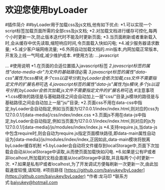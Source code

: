 欢迎您使用byLoader
===
#插件简介
##byLoader用于加载css及js文档,他有如下优点:
*1.可以实现一个script标签加载页面所需的全部css及js文档;
*2.对加载文档进行缓存可控化,每两个小时更新一次,防止版本迭代时不能及时更新页面;
*3.当页面刷新或者重新载入时,会从缓存中优先读取,缩短响应时间,令页面载入快如闪电;
*4.减少服务器请求数量;
*5.减少客户端网络流量;
*6.外网自动加载文档的.min版本,内网加载正常版本,开发及上线一气呵成,减少维护成本.
#使用方法:
...javascript
<script type="text/javascript" data-media-dir="/media/user/" data-css="public/global,public/color,other" data-js="libs/jquery-3.1.0,libs/jquery.byAlert" src="/media/user/js/modules/byLoader.min.js"></script>
...
#使用说明
*1.在页面的合适位置插入javascript标签
*2.javascript标签的属性"data-media-dir"为文件的基础路径*必需
*3.javascript标签的属性"data-css"属性为css模块,多个css以逗号分割,byLoader会依次加载,css文件不需要指定文件的扩展名称*可选
*4.javascript标签的属性"data-js"属性为js模块,多个js以逗号分割,byLoader会依次加载,js文件不需要指定文件的扩展名称*可选
#注意事项
*1.css模块的路径是与基础路径之间会自动加上一层"css/"目录,js模块的路径是与基础路径之间会自动加上一层"js/"目录;
*2.页面css不用在data-css中指定,byLoader会自动指定,例如当页面为127.0.0.1/index/index.html,则对应的css为127.0.0.1/[data-media]/css/index/index.css
*3.页面js不用在data-js中指定,byLoader会自动指定,例如当页面为127.0.0.1/index/index.html,则对应的js为127.0.0.1/[data-media]/js/modules/index/index.js
*4.支持require.js,当data-js中包含require时,则会自动为require.js指定页面模块路径,即data-main属性自动设为[data-media]/js/modules/index/index,正因如此,data-main模块将脱离byLoader缓存机制
*5.byLoader会自动将文件缓存到localStorage中,页面下次加载会自动从localStorage中读取,从而使页面加载快如闪电.
*6.如果是公有IP或者非localhost,所加载的文档会直接从localStorage中读取,并且每两个小时更新一次.
*7.如果是私有IP或者localhost,为了开发调试方便每刷新一次更新一次,由此加载速度较慢,请知晓.
#项目路径
[https://github.com/baiyukey/byLoader](https://github.com/baiyukey/byLoader)
*作者:龙马印
*联系方式:baiyukey@hotmail.com
